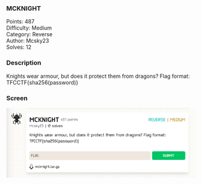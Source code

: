 ### MCKNIGHT

Points: 487 \
Difficulty: Medium \
Category: Reverse \
Author: Mcsky23 \
Solves: 12

### Description

Knights wear armour, but does it protect them from dragons? Flag format: TFCCTF{sha256(password)}

### Screen

![](img/task.png)
